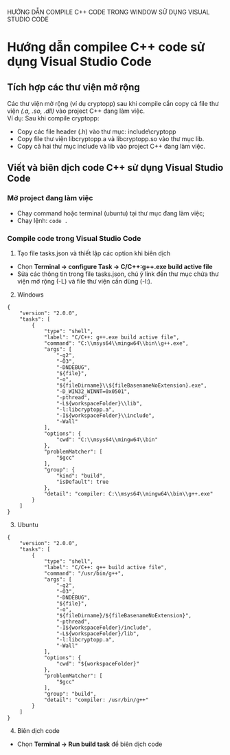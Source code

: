 HƯỚNG DẪN COMPILE C++ CODE TRONG WINDOW SỬ DỤNG VISUAL STUDIO CODE
# Hướng dẫn compilee C++ code sử dụng Visual Studio Code
##	Tích hợp các thư viện mở rộng
Các thư viện mở rộng (ví dụ cryptopp) sau khi compile cần copy cả file thư viện *(.a, .so, .dll)* vào project C++ đang làm việc.  
Ví dụ: Sau khi compile cryptopp:
-	Copy các file header (.h) vào thư mục: include\cryptopp
-	Copy file thư viện  libcryptopp.a và libcryptopp.so vào thư mục lib. 
-	Copy cả hai thư mục include và lib vào project C++ đang làm việc.
 
##	Viết và biên dịch code C++ sử dụng Visual Studio Code
###	Mở project đang làm việc
-	Chạy command hoặc terminal (ubuntu) tại thư mục đang làm việc;
-	Chạy lệnh: `code .`
###	Compile code trong Visual Studio Code
1.	Tạo file tasks.json và thiết lập các option khi biên dịch
-  Chọn **Terminal -> configure Task -> C/C++:g++.exe build active file**
-  Sửa các thông tin trong file tasks.json, chú ý link đến thư  mục chứa thư viện mở rộng (-L) và file thư viện cần dùng (-l:). 
2. Windows 
```
{
    "version": "2.0.0",
    "tasks": [
        {
            "type": "shell",
            "label": "C/C++: g++.exe build active file",
            "command": "C:\\msys64\\mingw64\\bin\\g++.exe",
            "args": [
                "-g2",
                "-O3",
                "-DNDEBUG",
                "${file}",
                "-o",
                "${fileDirname}\\${fileBasenameNoExtension}.exe",
                "-D_WIN32_WINNT=0x0501",
                "-pthread",
                "-L${workspaceFolder}\\lib",
                "-l:libcryptopp.a",
                "-I${workspaceFolder}\\include",
                "-Wall"
            ],
            "options": {
                "cwd": "C:\\msys64\\mingw64\\bin"
            },
            "problemMatcher": [
                "$gcc"
            ],
            "group": {
                "kind": "build",
                "isDefault": true
            },
            "detail": "compiler: C:\\msys64\\mingw64\\bin\\g++.exe"
        }
    ]
}
```
3. Ubuntu  
```
{
    "version": "2.0.0",
    "tasks": [
        {
            "type": "shell",
            "label": "C/C++: g++ build active file",
            "command": "/usr/bin/g++",
            "args": [
                "-g2",
                "-O3",
                "-DNDEBUG",
                "${file}",
                "-o",
                "${fileDirname}/${fileBasenameNoExtension}",
                "-pthread",
                "-I${workspaceFolder}/include",
                "-L${workspaceFolder}/lib",
                "-l:libcryptopp.a",
                "-Wall"
            ],
            "options": {
                "cwd": "${workspaceFolder}"
            },
            "problemMatcher": [
                "$gcc"
            ],
            "group": "build",
            "detail": "compiler: /usr/bin/g++"
        }
    ]
}
```
4.	Biên dịch code
- Chọn **Terminal -> Run build task** để biên dịch code 









